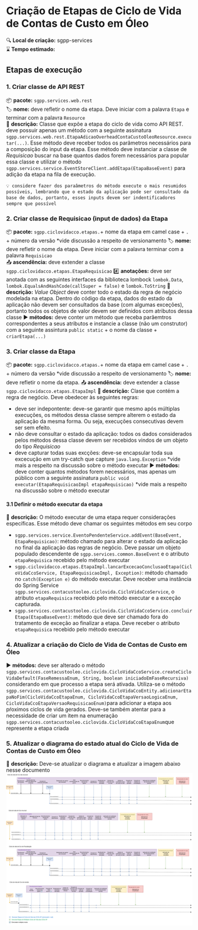 # Criação de Etapas de Ciclo de Vida de Contas de Custo em Óleo

🔍️ **Local de criação:** sgpp-services  
⌛️ **Tempo estimado:**  

## Etapas de execução

### 1. Criar classe de API REST
📦️ **pacote:** `sgpp.services.web.rest`  
🏷️ **nome:** deve refletir o nome da etapa. Deve iniciar com a palavra `Etapa` e terminar com a palavra `Resource`  
📄 **descrição:** Classe que expõe a etapa do ciclo de vida como API REST. deve possuir apenas um método com a seguinte assinatura `sgpp.services.web.rest.EtapaAdicaoOverheadContaCustoOleoResource.executar(...)`. Esse método deve receber todos os parâmetros necessários para a composição do input da etapa.
Esse método deve instanciar a classe de _Requisicao_ buscar na base quantos dados forem necessários para popular essa classe e utilizar o método `sgpp.services.service.EventStoreClient.addEtapa(EtapaBaseEvent)` para adição da etapa na fila de execução.
```
💡 considere fazer dos paraâmetros do método execute o mais resumidos possíveis, lembrando que o estado da aplicação pode ser consultado da base de dados, portanto, esses inputs devem ser indentificadores sempre que possível
```

### 2. Criar classe de Requisicao (input de dados) da Etapa
📦️ **pacote:** `sgpp.ciclovidacco.etapas.`+ nome da etapa em camel case + `.` + número da versão *vide discussão a respeito de versionamento 
🏷️ **nome:** deve refletir o nome da etapa. Deve iniciar com a palavra terminar com a palavra `Requisicao`  
📤️ **ascendência:** deve extender a classe `sgpp.ciclovidacco.etapas.EtapaRequisicao` 
#️⃣ **anotações:** deve ser anotada com as seguintes interfaces da biblioteca lombock `lombok.Data`, `lombok.EqualsAndHashCode(callSuper = false)` e `lombok.ToString` 
📄 **descrição:** _Value Object_ deve conter todo o estado da regra de negócio modelada na etapa. Dentro do código da etapa, dados do estado da aplicação não devem ser consultados da base (com algumas exceções), portanto todos os objetos de valor devem ser definidos com atributos dessa classe 
▶️ **métodos:** deve conter um método que receba parâemtros correspondentes a seus atributos e instancie a classe (não um construtor) com a seguinte assintura `public static` + o nome da classe + `criarEtapa(...)`

### 3. Criar classe da Etapa
📦️ **pacote:** `sgpp.ciclovidacco.etapas.`+ nome da etapa em camel case + `.` + número da versão *vide discussão a respeito de versionamento 
🏷️ **nome:** deve refletir o nome da etapa. 
📤️ **ascendência:** deve extender a classe `sgpp.ciclovidacco.etapas.EtapaImpl` 
📄 **descrição:** Clase que contém a regra de negócio. Deve obedecer às seguintes regras:
- deve ser indepontente: deve-se garantir que mesmo após múltiplas execuções, os métodos dessa classe sempre alterem o estado da aplicação da mesma forma. Ou seja, execuções consecutivas devem ser sem efeito.
- não deve consultar o estado da aplicação: todos os dados considerados pelos métodos dessa classe devem ser recebidos vindos de um objeto do tipo _Requisicao_
- deve capturar todas suas excções: deve-se encapsular toda sua excecução em um try-catch que capture `java.lang.Exception` *vide mais a respeito na discussão sobre o método executar
▶️ **métodos:** deve conter quantos métodos forem necessários, mas apenas um público com a seguinte assinatura `public void executar(EtapaRequisicaoImpl etapaRequisicao)` *vide mais a respeito na discussão sobre o método executar

#### 3.1 Definir o método executar da etapa
📄 **descrição:** O método executar de uma etapa requer considerações específicas. Esse método deve chamar os seguintes métodos em seu corpo
- `sgpp.services.service.EventoPendenteService.addEvent(BaseEvent, EtapaRequisicao)`: método chamado para alterar o estado da aplicação no final da aplicação das regras de negócio. Deve passar um objeto populado descendente de `sgpp.services.common.BaseEvent` e o atributo `etapaRequisica` recebido pelo método executar
- `sgpp.ciclovidacco.etapas.EtapaImpl.lancarExcecaoConclusaoEtapa(CicloVidaCcoService, EtapaRequisicaoImpl, Exception)`: método chamado no `catch(Exception e)` do método executar. Deve receber uma instância do Spring Service `sgpp.services.contacustooleo.ciclovida.CicloVidaCcoService`, o atributo `etapaRequisica` recebido pelo método executar e a exceção capturada.
- `sgpp.services.contacustooleo.ciclovida.CicloVidaCcoService.concluirEtapa(EtapaBaseEvent)`: método que deve ser chamado fora do tratamento de exceção ao finalizar a etapa. Deve receber o atributo `etapaRequisica` recebido pelo método executar

### 4. Atualizar a criação do Ciclo de Vida de Contas de Custo em Óleo
▶️ **métodos:** deve ser alterado o método `sgpp.services.contacustooleo.ciclovida.CicloVidaCcoService.createCicloVidaDefault(FaseRemessaEnum, String, boolean iniciadoEmFaseRecursiva)` considerando em que processo a etapa será ativada. Utiliza-se o método `sgpp.services.contacustooleo.ciclovida.CicloVidaCcoEntity.adicionarEtapaNoFim(CicloVidaCcoEtapaEnum, CicloVidaCcoEtapaVersaoLogicaEnum, CicloVidaCcoEtapaVersaoRequisicaoEnum)`para adicionar a etapa aos pŕoximos ciclos de vida gerados. Deve-se também atentar para a necessidade de criar um item na enumeração `sgpp.services.contacustooleo.ciclovida.CicloVidaCcoEtapaEnum`que represente a etapa criada 

### 5. Atualizar o diagrama do estado atual do Ciclo de Vida de Contas de Custo em Óleo
📄 **descrição:** Deve-se atualizar o diagrama e atualizar a imagem abaixo nesse documento
![Etapas](img/etapas_ciclo_vida_v4.png)